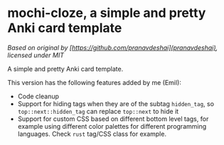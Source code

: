 # mochi-cloze, a simple and pretty Anki card template

_Based on original by [https://github.com/pranavdeshai](pranavdeshai), licensed under MIT_

A simple and pretty Anki card template.

This version has the following features added by me (Emil):

- Code cleanup
- Support for hiding tags when they are of the subtag `hidden_tag`, so `top::next::hidden_tag` can replace `top::next` to hide it
- Support for custom CSS based on different bottom level tags, for example using different color palettes for different programming languages. Check `rust` tag/CSS class for example.